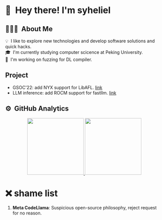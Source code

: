 # 👋 &nbsp;Hey there! I'm syheliel

## 👨🏻‍💻 &nbsp;About Me

💡 &nbsp;I like to explore new technologies and develop software solutions and quick hacks.\
🎓 &nbsp;I'm currently studying computer scicence at Peking University.\
🌱 &nbsp;I'm working on fuzzing for DL compiler.

## Project
- GSOC'22: add NYX support for LibAFL. [link](https://gist.github.com/syheliel/5f11d9c1082edb595f36c371ddbd9dad)
- LLM inference: add ROCM support for fastllm. [link](https://github.com/syheliel/fastllm)

## ⚙️ &nbsp;GitHub Analytics

<p align="center">
<a href="https://github.com/syheliel">
  <img height="180em" src="https://github-readme-stats-eight-theta.vercel.app/api?username=syheliel&show_icons=true&theme=algolia&include_all_commits=true&count_private=true"/>
  <img height="180em" src="https://github-readme-stats-eight-theta.vercel.app/api/top-langs/?username=syheliel&layout=compact&langs_count=8&theme=algolia"/>
</a>
</p>

# ❌ shame list
1. **Meta CodeLlama**: Suspicious open-source philosophy, reject request for no reason.
